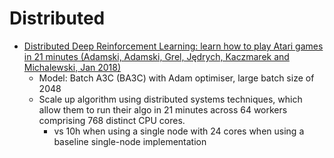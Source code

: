 # Distributed
- [Distributed Deep Reinforcement Learning: learn how to play Atari games in 21 minutes (Adamski, Adamski, Grel, Jędrych, Kaczmarek and Michalewski, Jan 2018)](https://arxiv.org/abs/1801.02852)
	- Model: Batch A3C (BA3C) with Adam optimiser, large batch size of 2048
	- Scale up algorithm using distributed systems techniques, which allow them to run their algo in 21 minutes across 64 workers comprising 768 distinct CPU cores.
		- vs 10h when using a single node with 24 cores when using a baseline single-node implementation